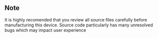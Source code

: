 ## Note

It is highly recomended that you review all source files carefully before manufacturing this device. Source code particularly has many unresolved bugs which may impact user experience
